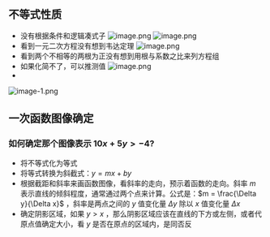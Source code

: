 ## 不等式性质
- 没有根据条件和逻辑凑式子
![image.png](https://s1.vika.cn/space/2024/06/08/edd9271eed6b4e9d9d94b53df82b9d34)
![image.png](https://s1.vika.cn/space/2024/06/08/4651b86956ad4339b00ccc558ec9bb15)
- 看到一元二次方程没有想到韦达定理
![image.png](https://s1.vika.cn/space/2024/06/08/d77bb8ed6d124a0ca92911a677add726)
- 看到两个不相等的两根为正没有想到用根与系数之比来列方程组
- 如果化简不了，可以推测值
![image.png](https://s1.vika.cn/space/2024/06/12/11883e80f03c4a5ebd6ecd464957b946)
- 
![image-1.png](https://s1.vika.cn/space/2024/06/12/239fe9097b8c4e26a726a04185da99e0)
## 一次函数图像确定
### 如何确定那个图像表示 $10x+5y>-4$?
- 将不等式化为等式
- 将等式转换为斜截式：$y=mx+by$
- 根据截距和斜率来画函数图像，看斜率的走向，预示着函数的走向。斜率 $m$ 表示直线的倾斜程度，通常通过两个点来计算。公式是：$m = \frac{\Delta y}{\Delta x}$ ，斜率是两点之间的 $y$ 值变化量 $\Delta y$ 除以 $x$ 值变化量 $\Delta x$
- 确定阴影区域，如果 $y>x$ ，那么阴影区域应该在直线的下方或左侧，或者代原点值确定大小，看 $y$ 是否在原点的区域内，是同否反
